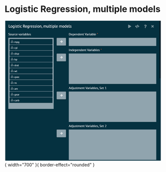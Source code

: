 # Logistic Regression, multiple models

![alt text](screenshots/image211.png){ width="700" }{ border-effect="rounded" }